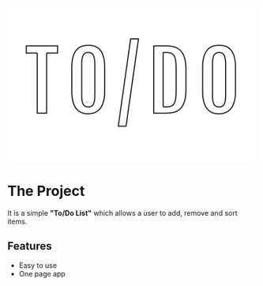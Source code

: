 ![To/Do List App Logo](Assets/logoToDo.png)

# The Project

It is a simple **"To/Do List"** which allows a user to add, remove and sort items.

## Features

- Easy to use
- One page app